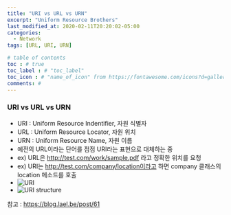```yaml
---
title: "URI vs URL vs URN"
excerpt: "Uniform Resource Brothers"
last_modified_at: 2020-02-11T20:20:02-05:00
categories:
  - Network
tags: [URL, URI, URN]

# table of contents
toc : # true
toc_label : # "toc_label"
toc_icon : # "name_of_icon" from https://fontawesome.com/icons?d=gallery&s=solid&m=free
comments: # 
---
```


### URI vs URL vs URN
- URI : Uniform Resource Indentifier, 자원 식별자
- URL : Uniform Resource Locator, 자원 위치
- URN : Uniform Resource Name, 자원 이름
- 예전의 URL이라는 단어를 점점 URI라는 표현으로 대체하는 중
- ex) URL은 http://test.com/work/sample.pdf 라고 정확한 위치를 요청
- ex) URI는 http://test.com/company/location이라고 하면 company 클래스의 location 메소드를 호출
- ![URI](https://images.velog.io/post-images/pa324/43314730-092e-11ea-9e05-cf069c31c421/image.png)
- ![URI structure](https://t1.daumcdn.net/cfile/tistory/255D3F4755AF337B1B)

참고 : https://blog.lael.be/post/61
